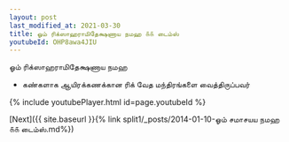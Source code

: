 ```yaml
---
layout: post
last_modified_at: 2021-03-30
title: ஓம் ரிக்ஸாஹராமிதேக்ஷணாய நமஹ ௧௧ டைம்ஸ்
youtubeId: OHP8awa4JIU
---
```

 
 
 ஓம் ரிக்ஸாஹராமிதேக்ஷணாய நமஹ  
 
 -  கண்களாக ஆயிரக்கணக்கான ரிக் வேத மந்திரங்களை வைத்திருப்பவர் 
 
  
 
  
 
 
 
 
 
 


{% include youtubePlayer.html id=page.youtubeId %}
 
[Next]({{ site.baseurl }}{% link  split1/_posts/2014-01-10-ஓம் சமாசயய நமஹ ௧௧ டைம்ஸ்.md%})
 
